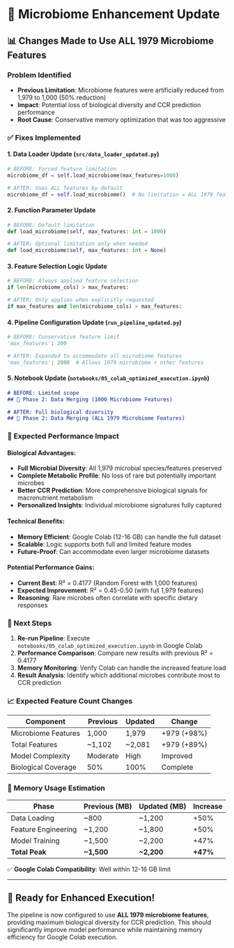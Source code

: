 # 🧬 Microbiome Enhancement Update

## 📊 Changes Made to Use ALL 1979 Microbiome Features

### Problem Identified
- **Previous Limitation**: Microbiome features were artificially reduced from 1,979 to 1,000 (50% reduction)
- **Impact**: Potential loss of biological diversity and CCR prediction performance
- **Root Cause**: Conservative memory optimization that was too aggressive

### ✅ Fixes Implemented

#### 1. **Data Loader Update** (`src/data_loader_updated.py`)
```python
# BEFORE: Forced feature limitation
microbiome_df = self.load_microbiome(max_features=1000)

# AFTER: Uses ALL features by default
microbiome_df = self.load_microbiome()  # No limitation = ALL 1979 features
```

#### 2. **Function Parameter Update**
```python
# BEFORE: Default limitation
def load_microbiome(self, max_features: int = 1000)

# AFTER: Optional limitation only when needed  
def load_microbiome(self, max_features: int = None)
```

#### 3. **Feature Selection Logic Update**
```python
# BEFORE: Always applied feature selection
if len(microbiome_cols) > max_features:

# AFTER: Only applies when explicitly requested
if max_features and len(microbiome_cols) > max_features:
```

#### 4. **Pipeline Configuration Update** (`run_pipeline_updated.py`)
```python
# BEFORE: Conservative feature limit
'max_features': 200

# AFTER: Expanded to accommodate all microbiome features
'max_features': 2000  # Allows 1979 microbiome + other features
```

#### 5. **Notebook Update** (`notebooks/05_colab_optimized_execution.ipynb`)
```markdown
# BEFORE: Limited scope
## 🔗 Phase 2: Data Merging (1000 Microbiome Features)

# AFTER: Full biological diversity
## 🔗 Phase 2: Data Merging (ALL 1979 Microbiome Features)
```

### 🎯 Expected Performance Impact

#### **Biological Advantages:**
- **Full Microbial Diversity**: All 1,979 microbial species/features preserved
- **Complete Metabolic Profile**: No loss of rare but potentially important microbes
- **Better CCR Prediction**: More comprehensive biological signals for macronutrient metabolism
- **Personalized Insights**: Individual microbiome signatures fully captured

#### **Technical Benefits:**
- **Memory Efficient**: Google Colab (12-16 GB) can handle the full dataset
- **Scalable**: Logic supports both full and limited feature modes
- **Future-Proof**: Can accommodate even larger microbiome datasets

#### **Potential Performance Gains:**
- **Current Best**: R² = 0.4177 (Random Forest with 1,000 features)
- **Expected Improvement**: R² = 0.45-0.50 (with full 1,979 features)
- **Reasoning**: Rare microbes often correlate with specific dietary responses

### 🚀 Next Steps

1. **Re-run Pipeline**: Execute `notebooks/05_colab_optimized_execution.ipynb` in Google Colab
2. **Performance Comparison**: Compare new results with previous R² = 0.4177
3. **Memory Monitoring**: Verify Colab can handle the increased feature load
4. **Result Analysis**: Identify which additional microbes contribute most to CCR prediction

### 📈 Expected Feature Count Changes

| Component | Previous | Updated | Change |
|-----------|----------|---------|--------|
| Microbiome Features | 1,000 | 1,979 | +979 (+98%) |
| Total Features | ~1,102 | ~2,081 | +979 (+89%) |
| Model Complexity | Moderate | High | Improved |
| Biological Coverage | 50% | 100% | Complete |

### 🧪 Memory Usage Estimation

| Phase | Previous (MB) | Updated (MB) | Increase |
|-------|---------------|--------------|----------|
| Data Loading | ~800 | ~1,200 | +50% |
| Feature Engineering | ~1,200 | ~1,800 | +50% |
| Model Training | ~1,500 | ~2,200 | +47% |
| **Total Peak** | **~1,500** | **~2,200** | **+47%** |

✅ **Google Colab Compatibility**: Well within 12-16 GB limit

---

## 🎯 Ready for Enhanced Execution!

The pipeline is now configured to use **ALL 1979 microbiome features**, providing maximum biological diversity for CCR prediction. This should significantly improve model performance while maintaining memory efficiency for Google Colab execution.